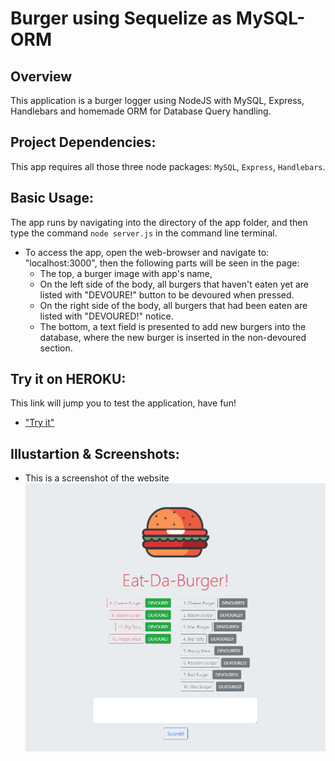 # Burger using Sequelize as MySQL-ORM 

## Overview
This application is a burger logger using NodeJS with MySQL, Express, Handlebars and homemade ORM for Database Query handling.

## Project Dependencies:
This app requires all those three node packages: `MySQL`, `Express`, `Handlebars`.

## Basic Usage:
The app runs by navigating into the directory of the app folder, and then type the command  `node server.js` in the command line terminal.

* To access the app, open the web-browser and navigate to: "localhost:3000", then the following parts will be seen in the page:
  * The top, a burger image with app's name, 
  * On the left side of the body, all burgers that haven't eaten yet are listed with "DEVOURE!" button to be devoured when pressed.
  * On the right side of the body, all burgers that had been eaten are listed with "DEVOURED!" notice.
  * The bottom, a text field is presented to add new burgers into the database, where the new burger is inserted in the non-devoured section.

## Try it on HEROKU:
This link will jump you to test the application, have fun!
 
  * ["Try it"](https://thawing-garden-34982.herokuapp.com/)

## Illustartion & Screenshots:

  * This is a screenshot of the website
![a Screenshot of the app usage](./images/screen.PNG)
